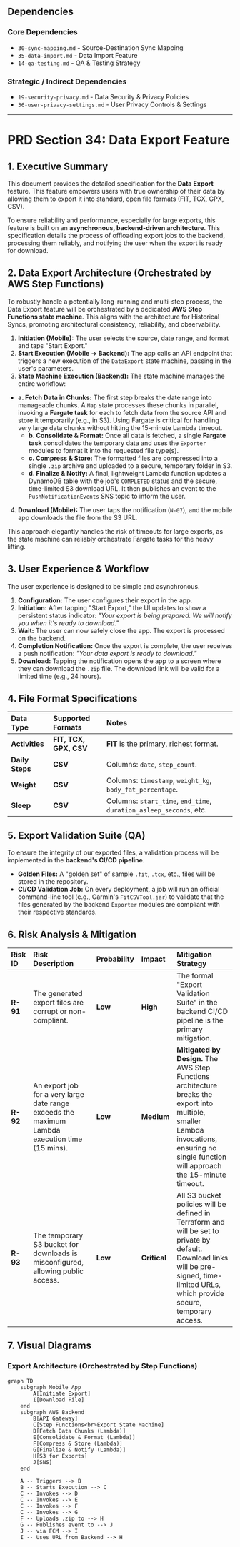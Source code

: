 ## Dependencies

### Core Dependencies
- `30-sync-mapping.md` - Source-Destination Sync Mapping
- `35-data-import.md` - Data Import Feature
- `14-qa-testing.md` - QA & Testing Strategy

### Strategic / Indirect Dependencies
- `19-security-privacy.md` - Data Security & Privacy Policies
- `36-user-privacy-settings.md` - User Privacy Controls & Settings

---

# PRD Section 34: Data Export Feature

## 1. Executive Summary

This document provides the detailed specification for the **Data Export** feature. This feature empowers users with true ownership of their data by allowing them to export it into standard, open file formats (FIT, TCX, GPX, CSV).

To ensure reliability and performance, especially for large exports, this feature is built on an **asynchronous, backend-driven architecture**. This specification details the process of offloading export jobs to the backend, processing them reliably, and notifying the user when the export is ready for download.

## 2. Data Export Architecture (Orchestrated by AWS Step Functions)

To robustly handle a potentially long-running and multi-step process, the Data Export feature will be orchestrated by a dedicated **AWS Step Functions state machine**. This aligns with the architecture for Historical Syncs, promoting architectural consistency, reliability, and observability.

1.  **Initiation (Mobile):** The user selects the source, date range, and format and taps "Start Export."
2.  **Start Execution (Mobile -> Backend):** The app calls an API endpoint that triggers a new execution of the `DataExport` state machine, passing in the user's parameters.
3.  **State Machine Execution (Backend):** The state machine manages the entire workflow:
*   **a. Fetch Data in Chunks:** The first step breaks the date range into manageable chunks. A `Map` state processes these chunks in parallel, invoking a **Fargate task** for each to fetch data from the source API and store it temporarily (e.g., in S3). Using Fargate is critical for handling very large data chunks without hitting the 15-minute Lambda timeout.
    *   **b. Consolidate & Format:** Once all data is fetched, a single **Fargate task** consolidates the temporary data and uses the `Exporter` modules to format it into the requested file type(s).
    *   **c. Compress & Store:** The formatted files are compressed into a single `.zip` archive and uploaded to a secure, temporary folder in S3.
    *   **d. Finalize & Notify:** A final, lightweight Lambda function updates a DynamoDB table with the job's `COMPLETED` status and the secure, time-limited S3 download URL. It then publishes an event to the `PushNotificationEvents` SNS topic to inform the user.
4.  **Download (Mobile):** The user taps the notification (`N-07`), and the mobile app downloads the file from the S3 URL.

This approach elegantly handles the risk of timeouts for large exports, as the state machine can reliably orchestrate Fargate tasks for the heavy lifting.

## 3. User Experience & Workflow

The user experience is designed to be simple and asynchronous.

1.  **Configuration:** The user configures their export in the app.
2.  **Initiation:** After tapping "Start Export," the UI updates to show a persistent status indicator: *"Your export is being prepared. We will notify you when it's ready to download."*
3.  **Wait:** The user can now safely close the app. The export is processed on the backend.
4.  **Completion Notification:** Once the export is complete, the user receives a push notification: *"Your data export is ready to download."*
5.  **Download:** Tapping the notification opens the app to a screen where they can download the `.zip` file. The download link will be valid for a limited time (e.g., 24 hours).

## 4. File Format Specifications

| Data Type | Supported Formats | Notes |
| :--- | :--- | :--- |
| **Activities** | **FIT, TCX, GPX, CSV**| **FIT** is the primary, richest format. |
| **Daily Steps**| **CSV** | Columns: `date`, `step_count`. |
| **Weight** | **CSV** | Columns: `timestamp`, `weight_kg`, `body_fat_percentage`. |
| **Sleep** | **CSV** | Columns: `start_time`, `end_time`, `duration_asleep_seconds`, etc. |

## 5. Export Validation Suite (QA)

To ensure the integrity of our exported files, a validation process will be implemented in the **backend's CI/CD pipeline**.

*   **Golden Files:** A "golden set" of sample `.fit`, `.tcx`, etc., files will be stored in the repository.
*   **CI/CD Validation Job:** On every deployment, a job will run an official command-line tool (e.g., Garmin's `FitCSVTool.jar`) to validate that the files generated by the backend `Exporter` modules are compliant with their respective standards.

## 6. Risk Analysis & Mitigation

| Risk ID | Risk Description | Probability | Impact | Mitigation Strategy |
| :--- | :--- | :--- | :--- | :--- |
| **R-91** | The generated export files are corrupt or non-compliant. | **Low** | **High** | The formal "Export Validation Suite" in the backend CI/CD pipeline is the primary mitigation. |
| **R-92** | An export job for a very large date range exceeds the maximum Lambda execution time (15 mins). | **Low** | **Medium** | **Mitigated by Design.** The AWS Step Functions architecture breaks the export into multiple, smaller Lambda invocations, ensuring no single function will approach the 15-minute timeout. |
| **R-93** | The temporary S3 bucket for downloads is misconfigured, allowing public access. | **Low** | **Critical**| All S3 bucket policies will be defined in Terraform and will be set to private by default. Download links will be pre-signed, time-limited URLs, which provide secure, temporary access. |

## 7. Visual Diagrams

### Export Architecture (Orchestrated by Step Functions)
```mermaid
graph TD
    subgraph Mobile App
        A[Initiate Export]
        I[Download File]
    end
    subgraph AWS Backend
        B[API Gateway]
        C[Step Functions<br>Export State Machine]
        D[Fetch Data Chunks (Lambda)]
        E[Consolidate & Format (Lambda)]
        F[Compress & Store (Lambda)]
        G[Finalize & Notify (Lambda)]
        H[S3 for Exports]
        J[SNS]
    end

    A -- Triggers --> B
    B -- Starts Execution --> C
    C -- Invokes --> D
    C -- Invokes --> E
    C -- Invokes --> F
    C -- Invokes --> G
    F -- Uploads .zip to --> H
    G -- Publishes event to --> J
    J -- via FCM --> I
    I -- Uses URL from Backend --> H
```
